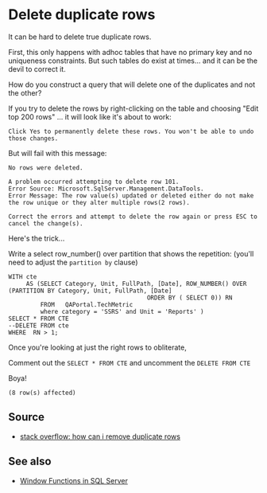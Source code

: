 ﻿# Delete duplicate rows

It can be hard to delete true duplicate rows.

First, this only happens with adhoc tables that have no primary key and no uniqueness constraints. But such tables do exist at times... and it can be the devil to correct it.

How do you construct a query that will delete one of the duplicates and not the other?

If you try to delete the rows by right-clicking on the table and choosing "Edit top 200 rows" ... it will look like it's about to work:

```plaintext
Click Yes to permanently delete these rows. You won't be able to undo those changes.
```

But will fail with this message:

```plaintext
No rows were deleted.

A problem occurred attempting to delete row 101.
Error Source: Microsoft.SqlServer.Management.DataTools.
Error Message: The row value(s) updated or deleted either do not make the row unique or they alter multiple rows(2 rows).

Correct the errors and attempt to delete the row again or press ESC to cancel the change(s).
```

Here's the trick...

Write a select row_number() over partition that shows the repetition: (you'll need to adjust the `partition by` clause)

	WITH cte
		 AS (SELECT Category, Unit, FullPath, [Date], ROW_NUMBER() OVER (PARTITION BY Category, Unit, FullPath, [Date]
										   ORDER BY ( SELECT 0)) RN
			 FROM   QAPortal.TechMetric
			 where category = 'SSRS' and Unit = 'Reports' )
	SELECT * FROM CTE
	--DELETE FROM cte
	WHERE  RN > 1;

Once you're looking at just the right rows to obliterate,

Comment out the `SELECT * FROM CTE` and uncomment the `DELETE FROM CTE`

Boya!

```plaintext
(8 row(s) affected)
```

## Source

 - [stack overflow: how can i remove duplicate rows](https://stackoverflow.com/questions/18932/how-can-i-remove-duplicate-rows)

## See also

 - [Window Functions in SQL Server](windowed_functions.md)